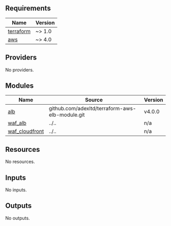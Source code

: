 <!-- BEGIN_TF_DOCS -->
## Requirements

| Name | Version |
|------|---------|
| <a name="requirement_terraform"></a> [terraform](#requirement\_terraform) | ~> 1.0 |
| <a name="requirement_aws"></a> [aws](#requirement\_aws) | ~> 4.0 |

## Providers

No providers.

## Modules

| Name | Source | Version |
|------|--------|---------|
| <a name="module_alb"></a> [alb](#module\_alb) | github.com/adexltd/terraform-aws-elb-module.git | v4.0.0 |
| <a name="module_waf_alb"></a> [waf\_alb](#module\_waf\_alb) | ../.. | n/a |
| <a name="module_waf_cloudfront"></a> [waf\_cloudfront](#module\_waf\_cloudfront) | ../.. | n/a |

## Resources

No resources.

## Inputs

No inputs.

## Outputs

No outputs.
<!-- END_TF_DOCS -->
